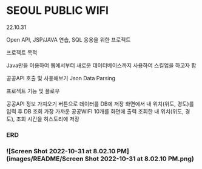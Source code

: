 # SEOUL PUBLIC WIFI
22.10.31

Open API, JSP/JAVA 연습, SQL 응용을 위한 프로젝트

프로젝트 목적

Java만을 이용하여 웹에서부터 새로운 데이터베이스까지 사용하여 스킬업을 하고자 함

공공API 호출 및 사용해보기
Json Data Parsing

프로젝트 기능 및 플로우



공공API 정보 가져오기 버튼으로 데이터를 DB에 저장
화면에서 내 위치(위도, 경도)를 입력 후 DB 조회
가장 가까운 공공WIFI 10개를 화면에 출력
조회한 내 위치(위도, 경도), 조회 시간을 히스토리에 저장

### ERD

### ![Screen Shot 2022-10-31 at 8.02.10 PM](images/README/Screen Shot 2022-10-31 at 8.02.10 PM.png)

